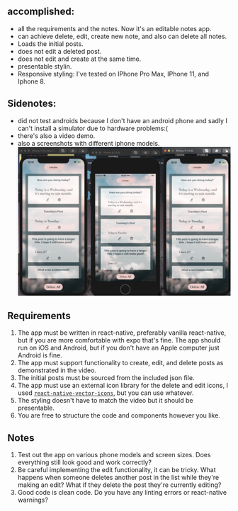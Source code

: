 ## accomplished:
* all the requirements and the notes. Now it's an editable notes app.
* can achieve delete, edit, create new note, and also can delete all notes.
* Loads the initial posts.
* does not edit a deleted post.
* does not edit and create at the same time.
* presentable stylin.
* Responsive styling: I've tested on IPhone Pro Max, IPhone 11, and Iphone 8.

## Sidenotes:
* did not test androids because I don't have an android phone and sadly I can't install a simulator due to hardware problems:( 
* there's also a video demo.
* also a screenshots with different iphone models.
![](./IPhoneTestings.png)


## Requirements
1. The app must be written in react-native, preferably vanilla react-native, but if you are more comfortable with expo that's fine. The app should run on iOS and Android, but if you don't have an Apple computer just Android is fine.
2. The app must support functionality to create, edit, and delete posts as demonstrated in the video.
3. The initial posts must be sourced from the included json file.
4. The app must use an external icon library for the delete and edit icons, I used [`react-native-vector-icons`](https://github.com/oblador/react-native-vector-icons), but you can use whatever.
5. The styling doesn't have to match the video but it should be presentable.
6. You are free to structure the code and components however you like.

## Notes
1. Test out the app on various phone models and screen sizes. Does everything still look good and work correctly?
2. Be careful implementing the edit functionality, it can be tricky. What happens when someone deletes another post in the list while they're making an edit? What if they delete the post they're currently editing?
3. Good code is clean code. Do you have any linting errors or react-native warnings?
